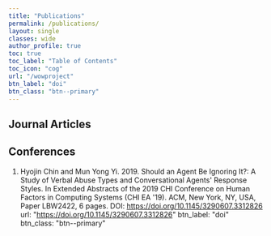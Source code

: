 ```yaml
---
title: "Publications"
permalink: /publications/
layout: single
classes: wide
author_profile: true
toc: true
toc_label: "Table of Contents"
toc_icon: "cog"
url: "/wowproject"
btn_label: "doi"
btn_class: "btn--primary"
---
```


## Journal Articles



## Conferences
1. Hyojin Chin and Mun Yong Yi. 2019. Should an Agent Be Ignoring It?: A Study of Verbal Abuse Types and Conversational Agents' Response Styles. In Extended Abstracts of the 2019 CHI Conference on Human Factors in Computing Systems (CHI EA '19). ACM, New York, NY, USA, Paper LBW2422, 6 pages. DOI: https://doi.org/10.1145/3290607.3312826
url: "https://doi.org/10.1145/3290607.3312826"
btn_label: "doi"
btn_class: "btn--primary"
